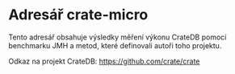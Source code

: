 # Adresář crate-micro

Tento adresář obsahuje výsledky měření výkonu CrateDB pomocí benchmarku JMH a metod, které definovali autoři toho projektu.

Odkaz na projekt CrateDB: https://github.com/crate/crate